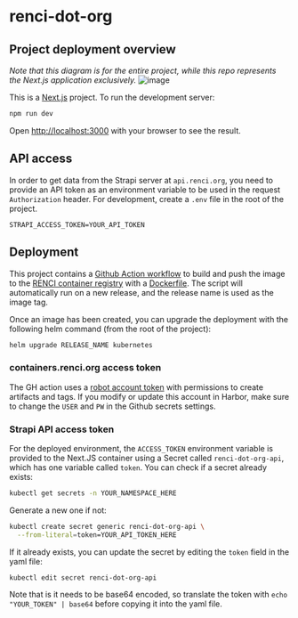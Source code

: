 # renci-dot-org

## Project deployment overview
*Note that this diagram is for the entire project, while this repo represents the Next.js application exclusively.*
![image](https://github.com/mbwatson/renci-dot-org/assets/16181779/26d297d4-867d-4cdc-90b8-6ad3088a3b14)

This is a [Next.js](https://nextjs.org/) project. To run the development server:

```bash
npm run dev
```

Open [http://localhost:3000](http://localhost:3000) with your browser to see the result.

## API access
In order to get data from the Strapi server at `api.renci.org`, you need to provide an API token as an environment variable to be used in the request `Authorization` header. For development, create a `.env` file in the root of the project.

```env
STRAPI_ACCESS_TOKEN=YOUR_API_TOKEN
```

## Deployment
This project contains a [Github Action workflow](./.github/workflows/build-image-and-push.yaml) to build and push the image to the [RENCI container registry](containers.renci.org) with a [Dockerfile](./Dockerfile). The script will automatically run on a new release, and the release name is used as the image tag.

Once an image has been created, you can upgrade the deployment with the following helm command (from the root of the project):

```bash
helm upgrade RELEASE_NAME kubernetes
```

### containers.renci.org access token
The GH action uses a [robot account token](https://goharbor.io/docs/1.10/working-with-projects/project-configuration/create-robot-accounts/) with permissions to create artifacts and tags. If you modify or update this account in Harbor, make sure to change the `USER` and `PW` in the Github secrets settings.

### Strapi API access token
For the deployed environment, the `ACCESS_TOKEN` environment variable is provided to the Next.JS container using a Secret called `renci-dot-org-api`, which has one variable called `token`. You can check if a secret already exists:

```bash
kubectl get secrets -n YOUR_NAMESPACE_HERE
```

Generate a new one if not:
```bash
kubectl create secret generic renci-dot-org-api \
  --from-literal=token=YOUR_API_TOKEN_HERE
```

If it already exists, you can update the secret by editing the `token` field in the yaml file:
```bash
kubectl edit secret renci-dot-org-api
```
Note that is it needs to be base64 encoded, so translate the token with `echo "YOUR_TOKEN" | base64` before copying it into the yaml file.
